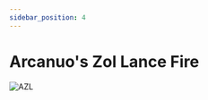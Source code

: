 ```yaml
---
sidebar_position: 4
---
```


# Arcanuo's Zol Lance Fire

![AZL](https://vwiki.valorserver.com/api/item/picture/arcanuo's%20zol%20lance)

